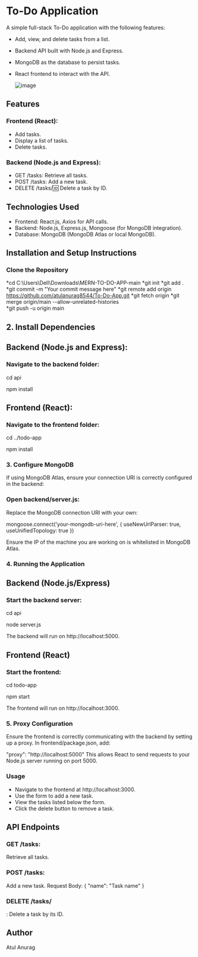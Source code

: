 # To-Do Application
A simple full-stack To-Do application with the following features:

* Add, view, and delete tasks from a list.
* Backend API built with Node.js and Express.
* MongoDB as the database to persist tasks.
* React frontend to interact with the API.

  ![image](https://github.com/user-attachments/assets/71ccd83c-0dd5-4dec-a1d7-1a428b8d18c8)

## Features
###  Frontend (React):
* Add tasks.
* Display a list of tasks.
* Delete tasks.
###  Backend (Node.js and Express):
* GET /tasks: Retrieve all tasks.
* POST /tasks: Add a new task.
* DELETE /tasks/:id: Delete a task by ID.

## Technologies Used
* Frontend: React.js, Axios for API calls.
* Backend: Node.js, Express.js, Mongoose (for MongoDB integration).
* Database: MongoDB (MongoDB Atlas or local MongoDB).

## Installation and Setup Instructions

### Clone the Repository
 
*cd C:\Users\Dell\Downloads\MERN-TO-DO-APP-main
*git init
*git add .
*git commit -m "Your commit message here"
*git remote add origin https://github.com/atulanurag8544/To-Do-App.git
*git fetch origin
*git merge origin/main --allow-unrelated-histories  
*git push -u origin main  

   
 ## 2. Install Dependencies
 
   ## Backend (Node.js and Express):

### Navigate to the backend folder:


cd api

npm install

## Frontend (React):

### Navigate to the frontend folder:


cd ../todo-app

npm install

 ###  3. Configure MongoDB
If using MongoDB Atlas, ensure your connection URI is correctly configured in the backend:

### Open backend/server.js:

Replace the MongoDB connection URI with your own:


mongoose.connect('your-mongodb-uri-here', { useNewUrlParser: true, useUnifiedTopology: true })

Ensure the IP of the machine you are working on is whitelisted in MongoDB Atlas.

### 4. Running the Application
  ## Backend (Node.js/Express)

### Start the backend server:

cd api

node server.js

The backend will run on http://localhost:5000.

## Frontend (React)

### Start the frontend:


cd todo-app

npm start

The frontend will run on http://localhost:3000.

### 5. Proxy Configuration
   Ensure the frontend is correctly communicating with the backend by setting up a proxy. In frontend/package.json, add:


"proxy": "http://localhost:5000"
This allows React to send requests to your Node.js server running on port 5000.

### Usage
* Navigate to the frontend at http://localhost:3000.
* Use the form to add a new task.
* View the tasks listed below the form.
* Click the delete button to remove a task.
## API Endpoints
### GET /tasks:
 Retrieve all tasks.
### POST /tasks:
 Add a new task.
Request Body: { "name": "Task name" }
### DELETE /tasks/
: Delete a task by its ID.



## Author
Atul Anurag
